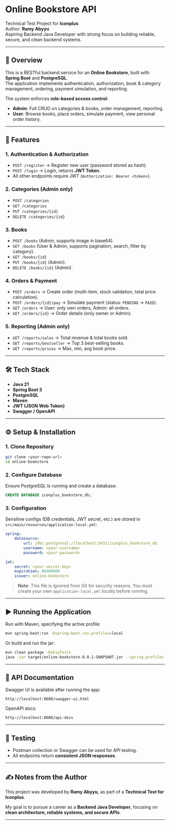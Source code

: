 # Online Bookstore API

Technical Test Project for **Iconplus**  
Author: **Ramy Abyyu**  
Aspiring Backend Java Developer with strong focus on building reliable, secure, and clean backend systems.

---

## 📌 Overview

This is a RESTful backend service for an **Online Bookstore**, built with **Spring Boot** and **PostgreSQL**.  
The application implements authentication, authorization, book & category management, ordering, payment simulation, and reporting.

The system enforces **role-based access control**:

-   **Admin**: Full CRUD on categories & books, order management, reporting.
-   **User**: Browse books, place orders, simulate payment, view personal order history.

---

## 🚀 Features

### 1. Authentication & Authorization

-   `POST /register` → Register new user (password stored as hash).
-   `POST /login` → Login, returns **JWT Token**.
-   All other endpoints require JWT (`Authorization: Bearer <token>`).

### 2. Categories (Admin only)

-   `POST /categories`
-   `GET /categories`
-   `PUT /categories/{id}`
-   `DELETE /categories/{id}`

### 3. Books

-   `POST /books` (Admin, supports image in base64).
-   `GET /books` (User & Admin, supports pagination, search, filter by category).
-   `GET /books/{id}`
-   `PUT /books/{id}` (Admin).
-   `DELETE /books/{id}` (Admin).

### 4. Orders & Payment

-   `POST /orders` → Create order (multi-item, stock validation, total price calculation).
-   `POST /orders/{id}/pay` → Simulate payment (status: `PENDING` → `PAID`).
-   `GET /orders` → User: only own orders, Admin: all orders.
-   `GET /orders/{id}` → Order details (only owner or Admin).

### 5. Reporting (Admin only)

-   `GET /reports/sales` → Total revenue & total books sold.
-   `GET /reports/bestseller` → Top 3 best-selling books.
-   `GET /reports/prices` → Max, min, avg book price.

---

## 🛠️ Tech Stack

-   **Java 21**
-   **Spring Boot 3**
-   **PostgreSQL**
-   **Maven**
-   **JWT (JSON Web Token)**
-   **Swagger / OpenAPI**

---

## ⚙️ Setup & Installation

### 1. Clone Repository

```bash
git clone <your-repo-url>
cd online-bookstore
```

### 2. Configure Database

Ensure PostgreSQL is running and create a database:

```sql
CREATE DATABASE iconplus_bookstore_db;
```

### 3. Configuration

Sensitive configs (DB credentials, JWT secret, etc.) are stored in
`src/main/resources/application-local.yml`:

```yaml
spring:
    datasource:
        url: jdbc:postgresql://localhost:5432/iconplus_bookstore_db
        username: <your-username>
        password: <your-password>

jwt:
    secret: <your-secret-key>
    expiration: 86400000
    issuer: online-bookstore
```

> **Note**: This file is ignored from Git for security reasons.
> You must create your own `application-local.yml` locally before running.

---

## ▶️ Running the Application

Run with Maven, specifying the active profile:

```bash
mvn spring-boot:run -Dspring-boot.run.profiles=local
```

Or build and run the jar:

```bash
mvn clean package -DskipTests
java -jar target/online-bookstore-0.0.1-SNAPSHOT.jar --spring.profiles.active=local
```

---

## 📖 API Documentation

Swagger UI is available after running the app:

```
http://localhost:8080/swagger-ui.html
```

OpenAPI docs:

```
http://localhost:8080/api-docs
```

---

## 🧪 Testing

-   Postman collection or Swagger can be used for API testing.
-   All endpoints return **consistent JSON responses**.

---

## ✍️ Notes from the Author

This project was developed by **Ramy Abyyu**,
as part of a **Technical Test for Iconplus**.

My goal is to pursue a career as a **Backend Java Developer**,
focusing on **clean architecture, reliable systems, and secure APIs**.

---
